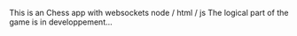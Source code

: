 This is an Chess app with websockets node / html / js
The logical part of the game is in developpement...

